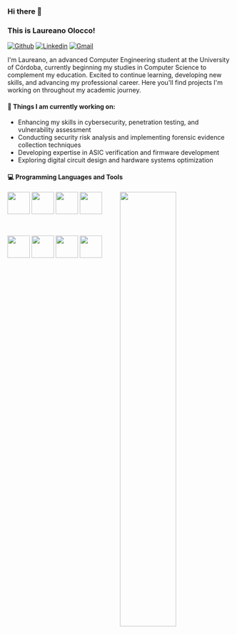 ### Hi there 👋 
### This is Laureano Olocco!

[![Github](https://img.shields.io/badge/-Github-000?style=flat&logo=Github&logoColor=white)](https://github.com/LaureanoOlocco)
[![Linkedin](https://img.shields.io/badge/-LinkedIn-blue?style=flat&logo=Linkedin&logoColor=white)](https://www.linkedin.com/in/laureanoolocco)
[![Gmail](https://img.shields.io/badge/-Gmail-c14438?style=flat&logo=Gmail&logoColor=white)](mailto:laureanoolocco@gmail.com)


I'm Laureano, an advanced Computer Engineering student at the University of Córdoba, 
currently beginning my studies in Computer Science to complement my education.
Excited to continue learning, developing new skills, and advancing my professional career. Here you'll find projects 
I'm working on throughout my academic journey.

#### 🌱 Things I am currently working on: 
- Enhancing my skills in cybersecurity, penetration testing, and vulnerability assessment
- Conducting security risk analysis and implementing forensic evidence collection techniques
- Developing expertise in ASIC verification and firmware development
- Exploring digital circuit design and hardware systems optimization


#### :computer: Programming Languages and Tools  

<p>
  <img width="50%" align="right" src="https://github-readme-stats.vercel.app/api?username=LaureanoOlocco&show_icons=true&hide=contribs,prs&cache_seconds=86400&theme=transparent" />
  
  <!-- Programming Languages -->
  <code><img width="50px" src="https://cdn.jsdelivr.net/gh/devicons/devicon/icons/c/c-original.svg"></code>
  <code><img width="50px" src="https://cdn.jsdelivr.net/gh/devicons/devicon/icons/cplusplus/cplusplus-original.svg"></code>
  <code><img width="50px" src="https://cdn.jsdelivr.net/gh/devicons/devicon/icons/java/java-original.svg"></code>
  <code><img width="50px" src="https://cdn.jsdelivr.net/gh/devicons/devicon/icons/python/python-original.svg"></code>
 
  
  <br>

  <!-- Tools & Technologies -->
  <code><img width="50px" src="https://cdn.jsdelivr.net/gh/devicons/devicon/icons/git/git-original.svg"></code>
  <code><img width="50px" src="https://upload.wikimedia.org/wikipedia/commons/9/91/Octicons-mark-github.svg"></code>
  <code><img width="50px" src="https://cdn.jsdelivr.net/gh/devicons/devicon/icons/linux/linux-original.svg"></code>
  <code><img width="50px" src="https://upload.wikimedia.org/wikipedia/commons/2/2b/Kali-dragon-icon.svg"></code>

  
</p>


